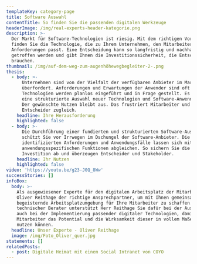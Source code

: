 ```yaml
---
templateKey: category-page
title: Software Auswahl
contentTitle: So finden Sie die passenden digitalen Werkzeuge
headerImage: /img/real-experts-header-kategorie.png
description: >-
  Der Markt für Software-Technologien ist riesig. Mit dem richtigen Vorgehen
  finden Sie die Technologie, die zu Ihrem Unternehmen, den Mitarbeitern und den
  Anforderungen passt. Eine Entscheidung kann so langfristig und nachhaltig
  getroffen werden und gibt Ihnen die Investitionssicherheit, die Entscheider
  brauchen. 
thumbnail: /img/auf-dem-weg-zum-augenhöhewegbegleiter-2-.png
thesis:
  - body: >-
      Unternehmen sind von der Vielfalt der verfügbaren Anbieter im Markt
      überfordert. Anforderungen und Erwartungen der Anwender sind oft unklar,
      Technologien werden planlos eingeführt und in Frage gestellt. Es fehlt
      eine strukturierte Auswahl neuer Technologien und Software-Anwendungen.
      Der gewünschte Nutzen bleibt aus. Das frustriert Mitarbeiter und
      Entscheider zugleich. 
    headline: Ihre Herausforderung
    highlighted: false
  - body: >-
      Die Durchführung einer fundierten und strukturierten Software-Auswahl
      schützt Sie vor Irrwegen im Dschungel der Software-Anbieter. Die
      identifizierten Anforderungen und Anwendungsfälle lassen sich mit den
      anwendungsspezifischen Funktionen abgleichen. So sichern Sie die
      Investition ab und überzeugen Entscheider und Stakeholder. 
    headline: Ihr Nutzen
    highlighted: false
video: 'https://youtu.be/g23-J0Q_8Ww'
successStories: []
infoBox:
  body: >-
    Als ausgewiesener Experte für den digitalen Arbeitsplatz der Mitarbeiter ist
    Oliver Reithage der richtige Ansprechpartner, um mit Ihnen gemeinsam eine
    begeisternde Arbeitsplatzumgebung für Ihre Mitarbeiter zu schaffen. Als
    technischer Berater unterstützt Herr Reithage Sie dafür bei der Auswahl als
    auch bei der Implementierung passender digitaler Technologien, damit Ihre
    Mitarbeiter das Potential und die Wirksamkeit dieser in vollem Maße für sich
    nutzen können.
  headline: Unser Experte - Oliver Reithage
  image: /img/Foto_Oliver_quer.jpg
statements: []
relatedPosts:
  - post: Digitale Heimat mit einem Social Intranet von COYO
---
```


